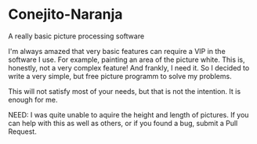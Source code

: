 # Conejito-Naranja
A really basic picture processing software

I'm always amazed that very basic features can require a VIP in the software I use.
For example, painting an area of the picture white.
This is, honestly, not a very complex feature! And frankly, I need it.
So I decided to write a very simple, but free picture programm to solve my  problems.

This will not satisfy most of your needs, but that is not the intention.
It is enough for me.

NEED:
I was quite unable to aquire the height and length of pictures.
If you can help with this as well as others, or if you found a bug, submit a Pull Request.
